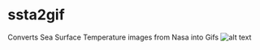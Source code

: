 # ssta2gif
Converts Sea Surface Temperature images from Nasa into Gifs
![alt text](https://github.com/greg162/ssta2gif/blob/master/ssta-animation.gif "Logo Title Text 1")
